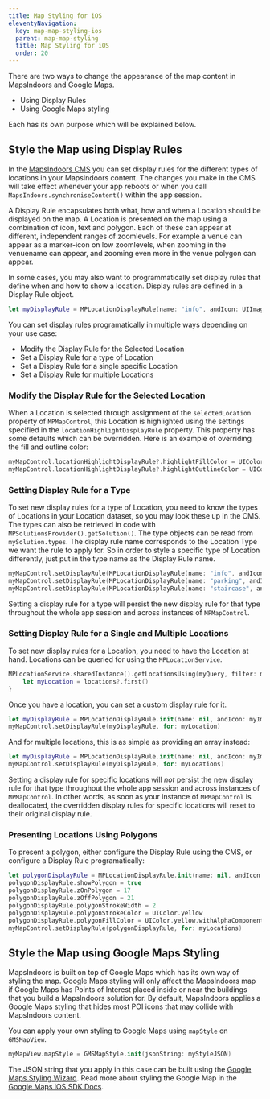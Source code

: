 ```yaml
---
title: Map Styling for iOS
eleventyNavigation:
  key: map-map-styling-ios
  parent: map-map-styling
  title: Map Styling for iOS
  order: 20
---
```


There are two ways to change the appearance of the map content in MapsIndoors and Google Maps.

* Using Display Rules
* Using Google Maps styling

Each has its own purpose which will be explained below.

## Style the Map using Display Rules

In the [MapsIndoors CMS](https://cms.mapsindoors.com/types) you can set display rules for the different types of locations in your MapsIndoors content. The changes you make in the CMS will take effect whenever your app reboots or when you call `MapsIndoors.synchroniseContent()` within the app session.

A Display Rule encapsulates both what, how and when a Location should be displayed on the map.
A Location is presented on the map using a combination of icon, text and polygon. Each of these can appear at different, independent ranges of zoomlevels.
For example a venue can appear as a marker-icon on low zoomlevels, when zooming in the venuename can appear, and zooming even more in the venue polygon can appear.

In some cases, you may also want to programmatically set display rules that define when and how to show a location. Display rules are defined in a Display Rule object.

```swift
let myDisplayRule = MPLocationDisplayRule(name: "info", andIcon: UIImage(named : "info"), andZoomLevelOn: 17)
```

You can set display rules programatically in multiple ways depending on your use case:

* Modify the Display Rule for the Selected Location
* Set a Display Rule for a type of Location
* Set a Display Rule for a single specific Location
* Set a Display Rule for multiple Locations

### Modify the Display Rule for the Selected Location

When a Location is selected through assignment of the `selectedLocation` property of `MPMapControl`, this Location is highlighted using the settings specified in the `locationHighlightDisplayRule` property. This property has some defaults which can be overridden. Here is an example of overriding the fill and outline color:  

```swift
myMapControl.locationHighlightDisplayRule?.highlightFillColor = UIColor.blue
myMapControl.locationHighlightDisplayRule?.highlightOutlineColor = UIColor.red
```

### Setting Display Rule for a Type

To set new display rules for a type of Location, you need to know the types of Locations in your Location dataset, so you may look these up in the CMS. The types can also be retrieved in code with `MPSolutionsProvider().getSolution()`. The type objects can be read from `mySolution.types`. The display rule name corresponds to the Location Type we want the rule to apply for. So in order to style a specific type of Location differently, just put in the type name as the Display Rule name.

```swift
myMapControl.setDisplayRule(MPLocationDisplayRule(name: "info", andIcon: UIImage(named : "info"), andZoomLevelOn: 17))
myMapControl.setDisplayRule(MPLocationDisplayRule(name: "parking", andIcon: UIImage(named : "parking"), andZoomLevelOn: 17))
myMapControl.setDisplayRule(MPLocationDisplayRule(name: "staircase", andIcon: UIImage(named : "staircase"), andZoomLevelOn: 18))
```

Setting a display rule for a type will persist the new display rule for that type throughout the whole app session and across instances of `MPMapControl`.

### Setting Display Rule for a Single and Multiple Locations

To set new display rules for a Location, you need to have the Location at hand. Locations can be queried for using the  `MPLocationService`.

```swift
MPLocationService.sharedInstance().getLocationsUsing(myQuery, filter: myFilter) { (locations, error) in
    let myLocation = locations?.first()
}
```

Once you have a location, you can set a custom display rule for it.

```swift
let myDisplayRule = MPLocationDisplayRule.init(name: nil, andIcon: myImage, andZoomLevelOn: 15)!
myMapControl.setDisplayRule(myDisplayRule, for: myLocation)
```

And for multiple locations, this is as simple as providing an array instead:

```swift
let myDisplayRule = MPLocationDisplayRule.init(name: nil, andIcon: myImage, andZoomLevelOn: 15)!
myMapControl.setDisplayRule(myDisplayRule, for: myLocations)
```

Setting a display rule for specific locations will *not* persist the new display rule for that type throughout the whole app session and across instances of `MPMapControl`. In other words, as soon as your instance of `MPMapControl` is deallocated, the overridden display rules for specific locations will reset to their original display rule.

### Presenting Locations Using Polygons

To present a polygon, either configure the Display Rule using the CMS, or configure a Display Rule programatically:

```swift
let polygonDisplayRule = MPLocationDisplayRule.init(name: nil, andIcon: myImage, andZoomLevelOn: 15)!
polygonDisplayRule.showPolygon = true
polygonDisplayRule.zOnPolygon = 17
polygonDisplayRule.zOffPolygon = 21
polygonDisplayRule.polygonStrokeWidth = 2
polygonDisplayRule.polygonStrokeColor = UIColor.yellow
polygonDisplayRule.polygonFillColor = UIColor.yellow.withAlphaComponent(0.45)
myMapControl.setDisplayRule(polygonDisplayRule, for: myLocations)
```

## Style the Map using Google Maps Styling

MapsIndoors is built on top of Google Maps which has its own way of styling the map. Google Maps styling will only affect the MapsIndoors map if Google Maps has Points of Interest placed inside or near the buildings that you build a MapsIndoors solution for. By default, MapsIndoors applies a Google Maps styling that hides most POI icons that may collide with MapsIndoors content.

You can apply your own styling to Google Maps using `mapStyle` on `GMSMapView`.

```swift
myMapView.mapStyle = GMSMapStyle.init(jsonString: myStyleJSON)
```

The JSON string that you apply in this case can be built using the [Google Maps Styling Wizard](https://mapstyle.withgoogle.com/). Read more about styling the Google Map in the [Google Maps iOS SDK Docs](https://developers.google.com/maps/documentation/ios-sdk/styling).
